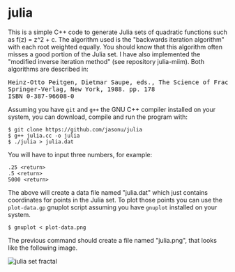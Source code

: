 # julia

This is a simple C++ code to generate Julia sets of quadratic
functions such as f(z) = z^2 + c. The algorithm used is the "backwards
iteration algorithm" with each root weighted equally.  You should know
that this algorithm often misses a good portion of the Julia set. I
have also implemented the "modified inverse iteration method" (see
repository julia-miim). Both algorithms are described in:

<pre>
Heinz-Otto Peitgen, Dietmar Saupe, eds., The Science of Fractal Images
Springer-Verlag, New York, 1988. pp. 178
ISBN 0-387-96608-0
</pre>

Assuming you have `git` and `g++` the GNU C++ compiler installed on
your system, you can download, compile and run the program with:

```
$ git clone https://github.com/jasonu/julia
$ g++ julia.cc -o julia
$ ./julia > julia.dat
```

You will have to input three numbers, for example:

```
.25 <return>
.5 <return>
5000 <return>
```

The above will create a data file named "julia.dat" which just
contains coordinates for points in the Julia set. To plot those points
you can use the <code>plot-data.gp</code> gnuplot script assuming you
have <code>gnuplot</code> installed on your system.

```
$ gnuplot < plot-data.png
```

The previous command should create a file named "julia.png", that
looks like the following image.

![julia set fractal](https://github.com/jasonu/julia/julia.png "Julia set fractal")
